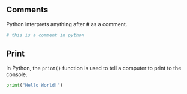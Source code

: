 ## Comments
Python interprets anything after # as a comment.

``` python
# this is a comment in python
```

## Print
In Python, the `print()` function is used to tell a computer to print to the console.

``` python
print("Hello World!")
```

